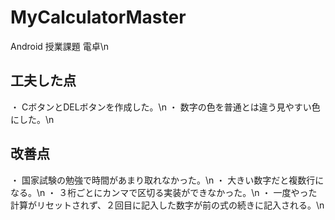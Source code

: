 # MyCalculatorMaster
Android 授業課題 電卓\n

## 工夫した点
・ CボタンとDELボタンを作成した。\n
・ 数字の色を普通とは違う見やすい色にした。\n

## 改善点
・ 国家試験の勉強で時間があまり取れなかった。\n
・ 大きい数字だと複数行になる。\n
・ ３桁ごとにカンマで区切る実装ができなかった。\n
・ 一度やった計算がリセットされず、２回目に記入した数字が前の式の続きに記入される。\n
